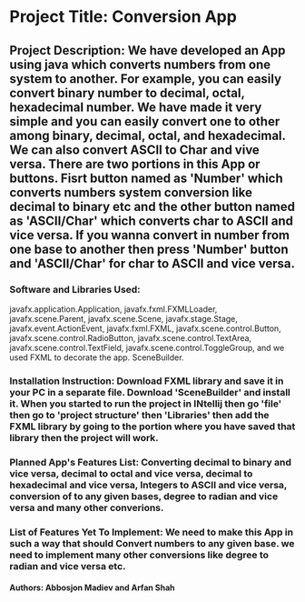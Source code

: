 # Project Title: Conversion App
## Project Description: We have developed an App using java which converts numbers from one system to another. For example, you can easily convert binary number to decimal, octal, hexadecimal number. We have made it very simple and you can easily convert one to other among binary, decimal, octal, and hexadecimal. We can also convert ASCII to Char and vive versa. There are two portions in this App or buttons. Fisrt button named as 'Number' which converts numbers system conversion like decimal to binary etc and the other button named as 'ASCII/Char' which converts char to ASCII and vice versa. If you wanna convert in number from one base to another then press 'Number' button and 'ASCII/Char' for char to ASCII and vice versa. 
### Software and Libraries Used: 
javafx.application.Application, javafx.fxml.FXMLLoader, javafx.scene.Parent, javafx.scene.Scene, javafx.stage.Stage, javafx.event.ActionEvent, javafx.fxml.FXML, javafx.scene.control.Button, javafx.scene.control.RadioButton, javafx.scene.control.TextArea, javafx.scene.control.TextField, javafx.scene.control.ToggleGroup, and we used FXML to decorate the app. SceneBuilder.
### Installation Instruction: Download FXML library and save it in your PC in a separate file. Download 'SceneBuilder' and install it. When you started to run the project in INtellij then go 'file' then go to 'project structure' then 'Libraries' then add the FXML library by going to the portion where you have saved that library then the project will work. 
### Planned App's Features List: Converting decimal to binary and vice versa, decimal to octal and vice versa, decimal to hexadecimal and vice versa, Integers to ASCII and vice versa, conversion of to any given bases, degree to radian and vice versa and many other converions.
### List of Features Yet To Implement: We need to make this App in such a way that should Convert numbers to any given base. we need to implement many other conversions like degree to radian and vice versa etc. 
#### Authors: Abbosjon Madiev and Arfan Shah
